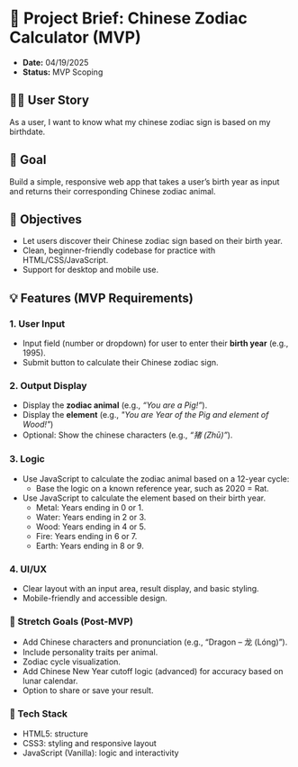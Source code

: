 # 📝 Project Brief: Chinese Zodiac Calculator (MVP)
- **Date:** 04/19/2025
- **Status:** MVP Scoping

## 👩🏻 User Story
As a user, I want to know what my chinese zodiac sign is based on my birthdate.

## 🎯 Goal  
Build a simple, responsive web app that takes a user’s birth year as input and returns their corresponding Chinese zodiac animal.

## 🎯 Objectives
- Let users discover their Chinese zodiac sign based on their birth year.
- Clean, beginner-friendly codebase for practice with HTML/CSS/JavaScript.
- Support for desktop and mobile use.

## 💡 Features (MVP Requirements)

### 1. User Input
- Input field (number or dropdown) for user to enter their **birth year** (e.g., 1995).
- Submit button to calculate their Chinese zodiac sign.

### 2. Output Display
- Display the **zodiac animal** (e.g., *“You are a Pig!”*).
- Display the **element** (e.g., *"You are Year of the Pig and element of Wood!"*)
- Optional: Show the chinese characters (e.g., *“猪 (Zhū)”*).

### 3. Logic
- Use JavaScript to calculate the zodiac animal based on a 12-year cycle:
    - Base the logic on a known reference year, such as 2020 = Rat.
- Use JavaScript to calculate the element based on their birth year.
    - Metal: Years ending in 0 or 1.
    - Water: Years ending in 2 or 3.
    - Wood: Years ending in 4 or 5.
    - Fire: Years ending in 6 or 7.
    - Earth: Years ending in 8 or 9.

### 4. UI/UX
- Clear layout with an input area, result display, and basic styling.
- Mobile-friendly and accessible design.

### 🧪 Stretch Goals (Post-MVP)
- Add Chinese characters and pronunciation (e.g., “Dragon – 龙 (Lóng)”).
- Include personality traits per animal.
- Zodiac cycle visualization.
- Add Chinese New Year cutoff logic (advanced) for accuracy based on lunar calendar.
- Option to share or save your result.

### 📌 Tech Stack
- HTML5: structure
- CSS3: styling and responsive layout
- JavaScript (Vanilla): logic and interactivity